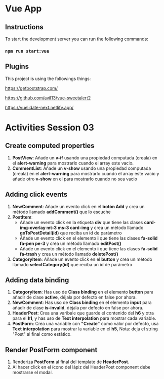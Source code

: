 # Vue App

## Instructions

To start the development server you can run the following commands:

### `npm run start:vue`

## Plugins

This project is using the followings things:

https://getbootstrap.com/

https://github.com/avil13/vue-sweetalert2

https://vuelidate-next.netlify.app/

# Activities Session 03

## Create computed properties

1. **PostView**: Añade un **v-if** usando una propiedad computada (creala) en el **alert-warning** para mostrarlo cuando el array este vacio.
2. **CommentList**: Añade un **v-show** usando una propiedad computada (creala) en el **alert-warning** para mostrarlo cuando el array este vacio y añade otro **v-show** en el **<CommentItem>** para mostrarlo cuando no sea vacio 
   
## Adding click events

1. **NewComment**: Añade un evento click  en el **botón Add** y crea un método llamado **addComment()** que lo escuche
2. **PostItem**:
     - Añade un evento click en la etiqueta **div** que tiene las clases **card-img-overlay mt-3 ms-3 card-img** y crea un método llamado **goToPostDetail(id)** que reciba un id de parámetro
     - Añade un evento click en el elemento **i** que tiene las clases **fa-solid fa-pen pe-3** y crea un método llamado **editPost()**
     - Añade un evento click en el elemento **i**  que tiene las clases **fa-solid fa-trash** y crea un método llamado **deletePost()**
4. **CategoryItem**: Añade un evento click en el **button** y crea un método llamado **selectCategory(id)** que reciba un id de parámetro

   
## Adding data binding

1. **CategoryItem**: Has uso de **Class binding** en el elemento **button** para añadir de clase **active**, déjala por defecto en false por ahora.
2. **NewComment**: Has uso de **Class binding** en el elemento **input** para añadir de clase **is-invalid**, déjala por defecto en false por ahora.
3. **HeaderPost**: Crea una varibale que guarde el contenido del **h6** y otra para el **h1**, y has uso de **Text interpolation** para mostrar cada variable.
4. **PostForm**: Crea una variable con **"Create"** como valor por defecto, usa **Text interpolation** para mostrar la variable en el **h5**, Nota: deja el string "Post" al final como estático.

## Render PostForm component

1. Renderiza **PostForm** al final del template de **HeaderPost**.
2. Al hacer click en el ícono del lápiz del HeaderPost component debe mostrarse el modal.

